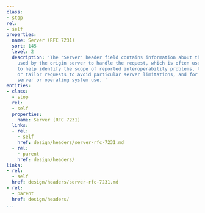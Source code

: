 ```yaml
---
class:
- stop
rel:
- self
properties:
  name: Server (RFC 7231)
  sort: 145
  level: 2
  description: 'The "Server" header field contains information about the software
    used by the origin server to handle the request, which is often used by clients
    to help identify the scope of reported interoperability problems, to work around
    or tailor requests to avoid particular server limitations, and for analytics regarding
    server or operating system use. '
entities:
- class:
  - stop
  rel:
  - self
  properties:
    name: Server (RFC 7231)
  links:
  - rel:
    - self
    href: design/headers/server-rfc-7231.md
  - rel:
    - parent
    href: design/headers/
links:
- rel:
  - self
  href: design/headers/server-rfc-7231.md
- rel:
  - parent
  href: design/headers/
...
```

